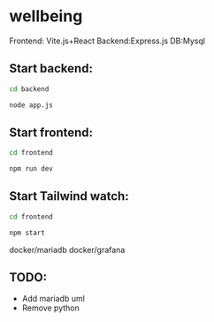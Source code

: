 # wellbeing

Frontend: Vite.js+React
Backend:Express.js
DB:Mysql

## Start backend: 
```bash
cd backend 

node app.js
```

## Start frontend:
```bash
cd frontend

npm run dev
```

## Start Tailwind watch:
```bash
cd frontend

npm start
```

docker/mariadb
docker/grafana

## TODO:
- Add mariadb uml 
- Remove python